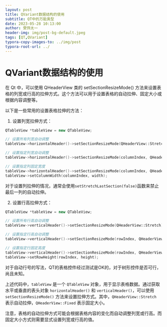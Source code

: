 ```yaml
---
layout: post
title: QVariant数据结构的使用
subtitle: QT中的万能类型
date: 2023-05-28 10:13:00
author: 雯饰太一
header-img: img/post-bg-default.jpeg
tags: [QT,QVariant]
typora-copy-images-to: ../img/post
typora-root-url: ../
---
```


# QVariant数据结构的使用

在 Qt 中，可以使用 QHeaderView 类的 setSectionResizeMode() 方法来设置表格的列宽或行高的拉伸方式。这个方法可以用于设置表格的自动拉伸、固定大小或根据内容调整等。

以下是一些常用的设置表格拉伸的方法：

1. 设置列宽拉伸方式：
```cpp
QTableView *tableView = new QTableView;

// 设置所有列宽自动调整
tableView->horizontalHeader()->setSectionResizeMode(QHeaderView::Stretch);

// 设置指定列宽自动调整
tableView->horizontalHeader()->setSectionResizeMode(columnIndex, QHeaderView::Stretch);

// 设置指定列固定宽度
tableView->horizontalHeader()->setSectionResizeMode(columnIndex, QHeaderView::Fixed);
tableView->setColumnWidth(columnIndex, width);
```

对于设置列拉伸的情况，通常会使用`setStretchLastSection(false)`函数来禁止最后一列的自动拉伸。

2. 设置行高拉伸方式：

```cpp
QTableView *tableView = new QTableView;

// 设置所有行高自动调整
tableView->verticalHeader()->setSectionResizeMode(QHeaderView::Stretch);

// 设置指定行高自动调整
tableView->verticalHeader()->setSectionResizeMode(rowIndex, QHeaderView::Stretch);

// 设置指定行固定高度
tableView->verticalHeader()->setSectionResizeMode(rowIndex, QHeaderView::Fixed);
tableView->setRowHeight(rowIndex, height);
```

对于自动行号的写法，QT的表格控件经过测试是OK的，对于树形控件是否可行，尚且未知。

上述代码中，`tableView` 是一个 `QTableView` 对象，用于显示表格数据。通过获取水平或垂直的表头对象 `horizontalHeader()` 和 `verticalHeader()`，可以使用 `setSectionResizeMode()` 方法来设置拉伸方式。其中，`QHeaderView::Stretch` 表示自动拉伸，`QHeaderView::Fixed` 表示固定大小。

注意，表格的自动拉伸方式可能会根据表格内容的变化而自动调整列宽或行高。而固定大小方式则需要显式设置列宽或行高的值。

